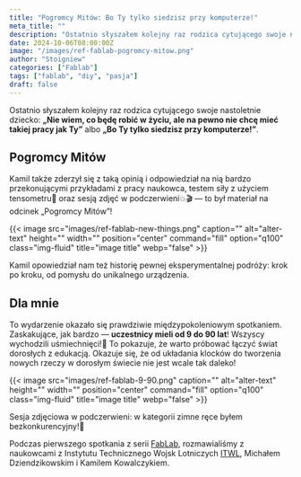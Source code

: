 ```yaml
---
title: "Pogromcy Mitów: Bo Ty tylko siedzisz przy komputerze!"
meta_title: ""
description: "Ostatnio słyszałem kolejny raz rodzica cytującego swoje nastoletnie dziecko: Nie wiem, co będę robić w życiu, ale na pewno nie chcę mieć takiej pracy jak Ty"
date: 2024-10-06T08:00:00Z
image: "/images/ref-fablab-pogromcy-mitow.png"
author: "Stoigniew"
categories: ["Fablab"]
tags: ["fablab", "diy", "pasja"]
draft: false
---
```


Ostatnio słyszałem kolejny raz rodzica cytującego swoje nastoletnie dziecko: **„Nie wiem, co będę robić w życiu, ale na pewno nie chcę mieć takiej pracy jak Ty”** albo **„Bo Ty tylko siedzisz przy komputerze!”**.

## Pogromcy Mitów

Kamil także zderzył się z taką opinią i odpowiedział na nią bardzo przekonującymi przykładami z pracy naukowca, testem siły z użyciem tensometru💪 oraz sesją zdjęć w podczerwieni💥🎬 — to był materiał na odcinek „Pogromcy Mitów”!

{{< image src="images/ref-fablab-new-things.png" caption="" alt="alter-text" height="" width="" position="center" command="fill" option="q100" class="img-fluid" title="image title"  webp="false" >}}

Kamil opowiedział nam też historię pewnej eksperymentalnej podróży: krok po kroku, od pomysłu do unikalnego urządzenia.

## Dla mnie

To wydarzenie okazało się prawdziwie międzypokoleniowym spotkaniem. Zaskakujące, jak bardzo — **uczestnicy mieli od 9 do 90 lat**! Wszyscy wychodzili uśmiechnięci!🙂 To pokazuje, że warto próbować łączyć świat dorosłych z edukacją. Okazuje się, że od układania klocków do tworzenia nowych rzeczy w dorosłym świecie nie jest wcale tak daleko!

{{< image src="images/ref-fablab-9-90.png" caption="" alt="alter-text" height="" width="" position="center" command="fill" option="q100" class="img-fluid" title="image title"  webp="false" >}}

Sesja zdjęciowa w podczerwieni: w kategorii zimne ręce byłem bezkonkurencyjny!🥶

Podczas pierwszego spotkania z serii [FabLab](/d/fablab), rozmawialiśmy z naukowcami z Instytutu Technicznego Wojsk Lotniczych [ITWL](https://itwl.pl/), Michałem Dziendzikowskim i Kamilem Kowalczykiem.